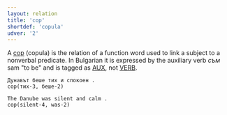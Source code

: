 ```yaml
---
layout: relation
title: 'cop'
shortdef: 'copula'
udver: '2'
---
```


A [cop]() (copula) is the relation of a function word used to link a subject to a nonverbal predicate. In Bulgarian it is expressed by the auxiliary verb _съм_ sam "to be" and is tagged as [AUX](), not [VERB](). 

~~~ sdparse
Дунавът беше тих и спокоен .
cop(тих-3, беше-2)
~~~

~~~ sdparse
The Danube was silent and calm .
cop(silent-4, was-2)
~~~

<!-- Interlanguage links updated Po 6. listopadu 2023, 21:42:41 CET -->
